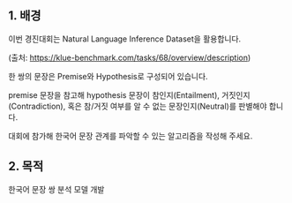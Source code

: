 ## 1. 배경

이번 경진대회는 Natural Language Inference Dataset을 활용합니다. 

(출처: https://klue-benchmark.com/tasks/68/overview/description)



한 쌍의 문장은 Premise와 Hypothesis로 구성되어 있습니다.

premise 문장을 참고해 hypothesis 문장이 참인지(Entailment), 거짓인지(Contradiction), 혹은 참/거짓 여부를 알 수 없는 문장인지(Neutral)를 판별해야 합니다.



대회에 참가해 한국어 문장 관계를 파악할 수 있는 알고리즘을 작성해 주세요.



## 2. 목적
한국어 문장 쌍 분석 모델 개발
